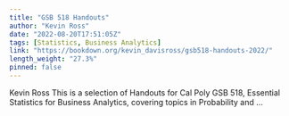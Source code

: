 ```yaml
---
title: "GSB 518 Handouts"
author: "Kevin Ross"
date: "2022-08-20T17:51:05Z"
tags: [Statistics, Business Analytics]
link: "https://bookdown.org/kevin_davisross/gsb518-handouts-2022/"
length_weight: "27.3%"
pinned: false
---
```


Kevin Ross This is a selection of Handouts for Cal Poly GSB 518, Essential Statistics for Business Analytics, covering topics in Probability and ...
